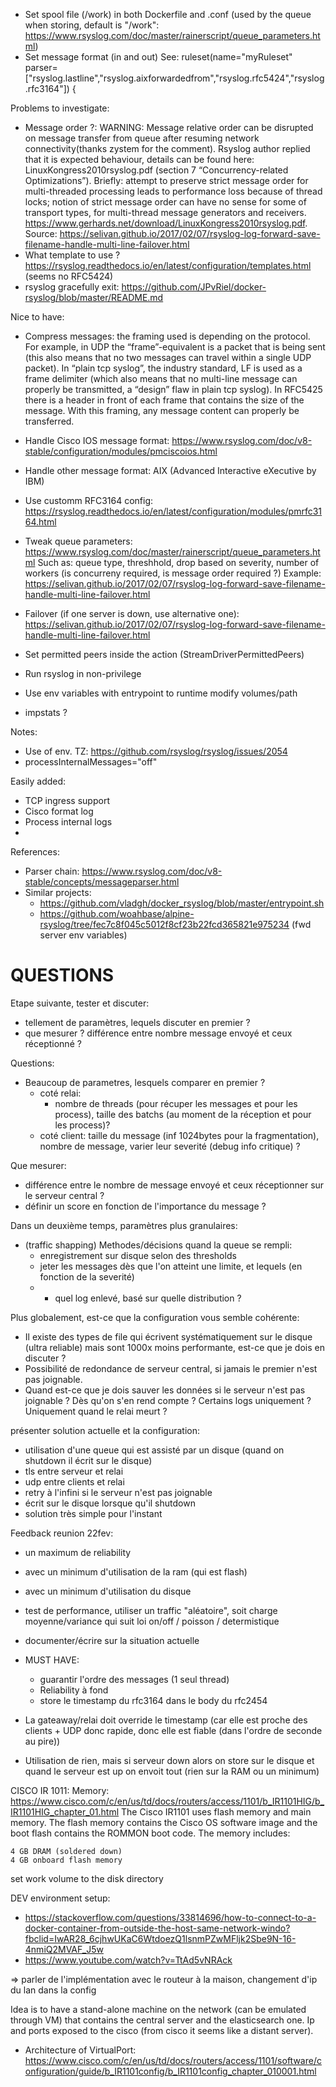- Set spool file (/work) in both Dockerfile and .conf (used by the queue when storing, default is "/work": https://www.rsyslog.com/doc/master/rainerscript/queue_parameters.html)
- Set message format (in and out)
  See: ruleset(name="myRuleset" parser=["rsyslog.lastline","rsyslog.aixforwardedfrom","rsyslog.rfc5424","rsyslog.rfc3164"]) {


Problems to investigate:
- Message order ?: WARNING: Message relative order can be disrupted on message transfer from queue after resuming network connectivity(thanks zystem for the comment). Rsyslog author replied that it is expected behaviour, details can be found here: LinuxKongress2010rsyslog.pdf (section 7 “Concurrency-related Optimizations”). Briefly: attempt to preserve strict message order for multi-threaded processing leads to performance loss because of thread locks; notion of strict message order can have no sense for some of transport types, for multi-thread message generators and receivers. https://www.gerhards.net/download/LinuxKongress2010rsyslog.pdf.
Source: https://selivan.github.io/2017/02/07/rsyslog-log-forward-save-filename-handle-multi-line-failover.html
- What template to use ? https://rsyslog.readthedocs.io/en/latest/configuration/templates.html (seems no RFC5424)
- rsyslog gracefully exit: https://github.com/JPvRiel/docker-rsyslog/blob/master/README.md

Nice to have:
- Compress messages: the framing used is depending on the protocol. For example, in UDP the “frame”-equivalent is a packet that is being sent (this also means that no two messages can travel within a single UDP packet). In “plain tcp syslog”, the industry standard, LF is used as a frame delimiter (which also means that no multi-line message can properly be transmitted, a “design” flaw in plain tcp syslog). In RFC5425 there is a header in front of each frame that contains the size of the message. With this framing, any message content can properly be transferred.
- Handle Cisco IOS message format: https://www.rsyslog.com/doc/v8-stable/configuration/modules/pmciscoios.html
- Handle other message format: AIX (Advanced Interactive eXecutive by IBM)
- Use customm RFC3164 config: https://rsyslog.readthedocs.io/en/latest/configuration/modules/pmrfc3164.html

- Tweak queue parameters: https://www.rsyslog.com/doc/master/rainerscript/queue_parameters.html
  Such as: queue type, threshhold, drop based on severity, number of workers (is concurreny required, is message order required ?)
  Example: https://selivan.github.io/2017/02/07/rsyslog-log-forward-save-filename-handle-multi-line-failover.html

- Failover (if one server is down, use alternative one): https://selivan.github.io/2017/02/07/rsyslog-log-forward-save-filename-handle-multi-line-failover.html
- Set permitted peers inside the action (StreamDriverPermittedPeers) 
- Run rsyslog in non-privilege 
- Use env variables with entrypoint to runtime modify volumes/path
- impstats ?

Notes:
- Use of env. TZ: https://github.com/rsyslog/rsyslog/issues/2054
- processInternalMessages="off"

Easily added:
- TCP ingress support
- Cisco format log
- Process internal logs
- 

References:
- Parser chain: https://www.rsyslog.com/doc/v8-stable/concepts/messageparser.html
- Similar projects: 
    - https://github.com/vladgh/docker_rsyslog/blob/master/entrypoint.sh
    - https://github.com/woahbase/alpine-rsyslog/tree/fec7c8f045c5012f8cf23b22fcd365821e975234 (fwd server env variables)


# QUESTIONS #

Etape suivante, tester et discuter: 
- tellement de paramètres, lequels discuter en premier ?
- que mesurer ? différence entre nombre message envoyé et ceux réceptionné ?

Questions:

- Beaucoup de parametres, lesquels comparer en premier ? 
  - coté relai: 
    - nombre de threads (pour récuper les messages et pour les process), taille des batchs (au moment de la réception et pour les process)?
  - coté client: taille du message (inf 1024bytes pour la fragmentation), nombre de message, varier leur severité (debug info critique) ?

Que mesurer:
  - différence entre le nombre de message envoyé et ceux réceptionner sur le serveur central ?
  - définir un score en fonction de l'importance du message ?


Dans un deuxième temps, paramètres plus granulaires:
- (traffic shapping) Methodes/décisions quand la queue se rempli:
  - enregistrement sur disque selon des thresholds
  - jeter les messages dès que l'on atteint une limite, et lequels (en fonction de la severité)
  - - quel log enlevé, basé sur quelle distribution ?


Plus globalement, est-ce que la configuration vous semble cohérente:
 - Il existe des types de file qui écrivent systématiquement sur le disque (ultra reliable) mais sont 1000x moins performante, est-ce que je dois en discuter ?
 - Possibilité de redondance de serveur central, si jamais le premier n'est pas joignable.
 - Quand est-ce que je dois sauver les données si le serveur n'est pas joignable ? Dès qu'on s'en rend compte ? Certains logs uniquement ? Uniquement quand le relai meurt ?


présenter solution actuelle et la configuration:
- utilisation d'une queue qui est assisté par un disque (quand on shutdown il écrit sur le disque)
- tls entre serveur et relai
- udp entre clients et relai
- retry à l'infini si le serveur n'est pas joignable
- écrit sur le disque lorsque qu'il shutdown
- solution très simple pour l'instant 


Feedback reunion 22fev:
- un maximum de reliability
- avec un minimum d'utilisation de la ram (qui est flash)
- avec un minimum d'utilisation du disque
- test de performance, utiliser un traffic "aléatoire", soit charge moyenne/variance qui suit loi on/off / poisson / determistique
- documenter/écrire sur la situation actuelle
- MUST HAVE:
  - guarantir l'ordre des messages (1 seul thread)
  - Reliability à fond
  - store le timestamp du rfc3164 dans le body du rfc2454
- La gateaway/relai doit override le timestamp (car elle est proche des clients + UDP donc rapide, donc elle est fiable (dans l'ordre de seconde au pire))


- Utilisation de rien, mais si serveur down alors on store sur le disque et quand le serveur est up on envoit tout (rien sur la RAM ou un minimum)



CISCO IR 1011:
Memory: https://www.cisco.com/c/en/us/td/docs/routers/access/1101/b_IR1101HIG/b_IR1101HIG_chapter_01.html
The Cisco IR1101 uses flash memory and main memory. The flash memory contains the Cisco OS software image and the boot flash contains the ROMMON boot code. The memory includes:

    4 GB DRAM (soldered down)
    4 GB onboard flash memory

set work volume to the disk directory


DEV environment setup:
- https://stackoverflow.com/questions/33814696/how-to-connect-to-a-docker-container-from-outside-the-host-same-network-windo?fbclid=IwAR28_6cjhwUKaC6WtdoezQ1lsnmPZwMFljk2Sbe9N-16-4nmiQ2MVAF_J5w
- https://www.youtube.com/watch?v=TtAd5vNRAck

=> parler de l'implémentation avec le routeur à la maison, changement d'ip du lan dans la config

Idea is to have a stand-alone machine on the network (can be emulated through VM) that contains the central server and the elasticsearch one.
Ip and ports exposed to the cisco (from cisco it seems like a distant server).

- Architecture of VirtualPort: https://www.cisco.com/c/en/us/td/docs/routers/access/1101/software/configuration/guide/b_IR1101config/b_IR1101config_chapter_010001.html